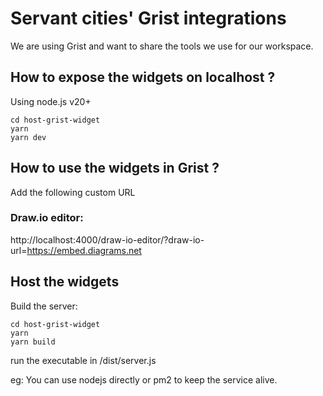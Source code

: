# Servant cities' Grist integrations
We are using Grist and want to share the tools we use for our workspace.

## How to expose the widgets on localhost ?
Using node.js v20+
```
cd host-grist-widget
yarn
yarn dev
```

## How to use the widgets in Grist ?
Add the following custom URL

### Draw.io editor:
http://localhost:4000/draw-io-editor/?draw-io-url=https://embed.diagrams.net

## Host the widgets
Build the server:
```
cd host-grist-widget
yarn
yarn build
```

run the executable in /dist/server.js

eg: You can use nodejs directly or pm2 to keep the service alive.
